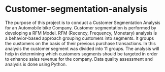 # Customer-segmentation-analysis
The purpose of this project is to conduct a Customer Segmentation Analysis for an Automobile bike Company. 
Customer segmentation is performed by developing a RFM Model. RFM (Recency, Frequency, Monetary) analysis is a behavior-based approach grouping customers into segments. 
It groups the customers on the basis of their previous purchase transactions. In this analysis the customer segment was divided into 11 groups. 
The analysis will help in determining which customers segments should be targeted in order to enhance sales revenue for the company.
Data quality assessment and analysis is done using Python.

